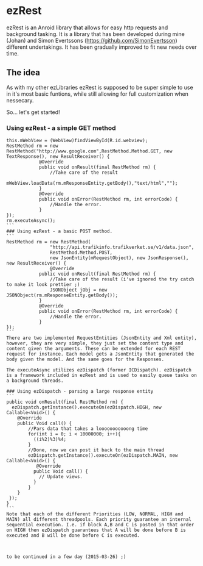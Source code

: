 # ezRest
ezRest is an Anroid library that allows for easy http requests and background tasking. It is a library that has been developed during mine (Johan) and Simon Evertssons (https://github.com/SimonEvertsson) different undertakings. It has been gradually improved to fit new needs over time.

## The idea
As with my other ezLibraries ezRest is supposed to be super simple to use in it's most basic funtions, while still allowing for full customization when nessecary. 

So... let's get started!

### Using ezRest - a simple GET method
````
this.mWebView = (WebView)findViewById(R.id.webview);
RestMethod rm = new RestMethod("http://www.google.com",RestMethod.Method.GET, new TextResponse(), new ResultReceiver() {
            @Override
            public void onResult(final RestMethod rm) {
                //Take care of the result
                mWebView.loadData(rm.mResponseEntity.getBody(),"text/html","");
            }
            @Override
            public void onError(RestMethod rm, int errorCode) {
                //Handle the error.
            }
});
rm.executeAsync();
```
### Using ezRest - a basic POST method.
```
RestMethod rm = new RestMethod(
                "http://api.trafikinfo.trafikverket.se/v1/data.json",
                RestMethod.Method.POST,
                new JsonEntity(mRequestObject), new JsonResponse(), new ResultReceiver() {
                @Override
            public void onResult(final RestMethod rm) {
                //Take care of the result (i've ignored the try catch to make it look prettier ;)
                JSONObject jObj = new JSONObject(rm.mResponseEntity.getBody());
            }
            @Override
            public void onError(RestMethod rm, int errorCode) {
                //Handle the error.
            }
});
```
There are two implemented RequestEntities (JsonEntity and Xml entity), however, they are very simple, they just set the content type and content given the arguments. These can be extended for each REST request for instance. Each model gets a JsonEntity that generated the body given the model. And the same goes for the Responses. 

The executeAsync utilizes ezDispatch (former ICDispatch). ezDispatch is a framework included in ezRest and is used to easily queue tasks on a background threads.

### Using ezDispatch - parsing a large response entity
```
public void onResult(final RestMethod rm) {
  ezDispatch.getInstance().executeOn(ezDispatch.HIGH, new Callable<Void>() {
    @Override
    public Void call() {
        //Pars data that takes a looooooooooong time
        for(int i = 0; i < 10000000; i++){
          ((i%2)%3)%4;
        }
        //Done, now we can post it back to the main thread 
        ezDispatch.getInstance().executeOn(ezDispatch.MAIN, new Callable<Void>() {
           @Override
          public Void call() {
            // Update views.
          }
        }
    }
 });
}
```
Note that each of the different Priorities (LOW, NORMAL, HIGH and MAIN) all different threadpools. Each priority guarantee an internal sequential execution. I.e. if block A,B and C is posted in that order on HIGH then ezDispatch guarantees that A will be done before B is executed and B will be done before C is executed. 



to be continued in a few day (2015-03-26) ;)
